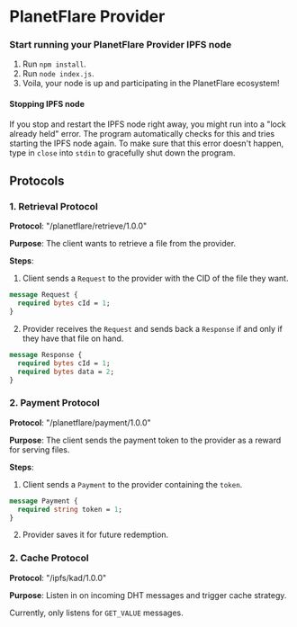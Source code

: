 # PlanetFlare Provider

### Start running your PlanetFlare Provider IPFS node
1. Run `npm install`.
2. Run `node index.js`.
3. Voila, your node is up and participating in the PlanetFlare ecosystem!

#### Stopping IPFS node
If you stop and restart the IPFS node right away, you might run into a "lock already held" error. The program automatically checks for this and tries starting the IPFS node again. To make sure that this error doesn't happen, type in `close` into `stdin` to gracefully shut down the program.

## Protocols
### 1. Retrieval Protocol
**Protocol**: "/planetflare/retrieve/1.0.0"

**Purpose**: The client wants to retrieve a file from the provider.

**Steps**:
1. Client sends a `Request` to the provider with the CID of the file they want.
```protobuf
message Request {
  required bytes cId = 1;
}
```
2. Provider receives the `Request` and sends back a `Response` if and only if they have that file on hand.
```protobuf
message Response {
  required bytes cId = 1;
  required bytes data = 2;
}
```
### 2. Payment Protocol
**Protocol**: "/planetflare/payment/1.0.0"

**Purpose**: The client sends the payment token to the provider as a reward for serving files.

**Steps**:
1. Client sends a `Payment` to the provider containing the `token`.
```protobuf
message Payment {
  required string token = 1;
}
```
2. Provider saves it for future redemption.

### 2. Cache Protocol
**Protocol**: "/ipfs/kad/1.0.0"

**Purpose**: Listen in on incoming DHT messages and trigger cache strategy.

Currently, only listens for `GET_VALUE` messages.
